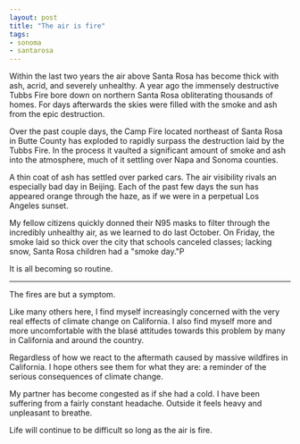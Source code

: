 ```yaml
---
layout: post
title: "The air is fire"
tags:
- sonoma
- santarosa
---
```


Within the last two years the air above Santa Rosa has become thick with ash,
acrid, and severely unhealthy. A year ago the immensely destructive Tubbs Fire
bore down on northern Santa Rosa obliterating thousands of homes. For days
afterwards the skies were filled with the smoke and ash from the epic
destruction.

Over the past couple days, the Camp Fire located northeast of Santa Rosa in
Butte County has exploded to rapidly surpass the destruction laid by the Tubbs
Fire. In the process it vaulted a significant amount of smoke and ash into the
atmosphere, much of it settling over Napa and Sonoma counties.

A thin coat of ash has settled over parked cars. The air visibility rivals an
especially bad day in Beijing. Each of the past few days the sun has appeared
orange through the haze, as if we were in a perpetual Los Angeles sunset.

My fellow citizens quickly donned their N95 masks to filter through the incredibly
unhealthy air, as we learned to do last October. On Friday, the smoke laid so
thick over the city that schools canceled classes; lacking snow, Santa Rosa
children had a "smoke day."P

It is all becoming so routine.

---

The fires are but a symptom.

Like many others here, I find myself increasingly concerned with the very real
effects of climate change on California. I also find myself more and more
uncomfortable with the blas&eacute; attitudes towards this problem by many
in California and around the country.

Regardless of how we react to the aftermath caused by massive wildfires in
California. I hope others see them for what they are: a reminder of the
serious consequences of climate change.

My partner has become congested as if she had a cold. I have been suffering
from a fairly constant headache. Outside it feels heavy and unpleasant to
breathe.

Life will continue to be difficult so long as the air is fire.
